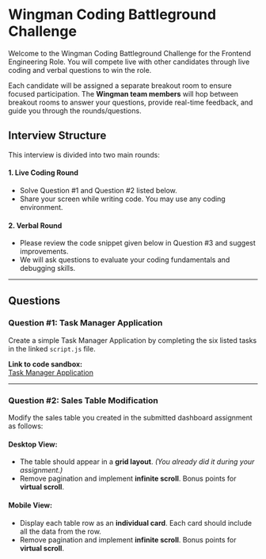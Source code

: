 # Wingman Coding Battleground Challenge

Welcome to the Wingman Coding Battleground Challenge for the Frontend Engineering Role. You will compete live with other candidates through live coding and verbal questions to win the role. 

Each candidate will be assigned a separate breakout room to ensure focused participation. The **Wingman team members** will hop between breakout rooms to answer your questions, provide real-time feedback, and guide you through the rounds/questions.

## Interview Structure

This interview is divided into two main rounds:

#### 1. Live Coding Round
- Solve Question #1 and Question #2 listed below.
- Share your screen while writing code. You may use any coding environment.

#### 2. Verbal Round
- Please review the code snippet given below in Question #3 and suggest improvements.
- We will ask questions to evaluate your coding fundamentals and debugging skills.

---

## Questions

### **Question #1: Task Manager Application**
Create a simple Task Manager Application by completing the six listed tasks in the linked `script.js` file. 

**Link to code sandbox:**  
[Task Manager Application](https://codesandbox.io/p/sandbox/task-manager-forked-s3fdqk?workspaceId=ws_ViJ1rbg6MKaud3LqCYmeHZ)

---

### **Question #2: Sales Table Modification**

Modify the sales table you created in the submitted dashboard assignment as follows:

#### Desktop View:
- The table should appear in a **grid layout**.  *(You already did it during your assignment.)*
- Remove pagination and implement **infinite scroll**. Bonus points for **virtual scroll**.

#### Mobile View:
- Display each table row as an **individual card**. Each card should include all the data from the row.
- Remove pagination and implement **infinite scroll**. Bonus points for **virtual scroll**.

